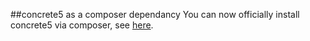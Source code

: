##concrete5 as a composer dependancy
You can now officially install concrete5 via composer, see [here](http://github.com/concrete5/composer).